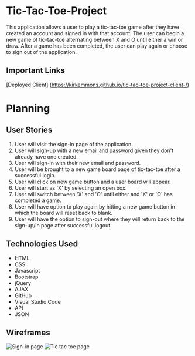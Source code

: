 # Tic-Tac-Toe-Project

This application allows a user to play a tic-tac-toe game after they have created an account and signed in with that account. The user can begin a new game of tic-tac-toe alternating between X and O until either a win or draw. After a game has been completed, the user can play again or choose to sign out of the application.

## Important Links

[Deployed Client] (https://kirkemmons.github.io/tic-tac-toe-project-client-/)

# Planning

## User Stories

1. User will visit the sign-in page of the application.
2. User will sign-up with a new email and password given they don't already have one created.
3. User will sign-in with their new email and password.
4. User will be brought to a new game board page of tic-tac-toe after a successful login.
5. User will click on new game button and a user board will appear.
6. User will start as 'X' by selecting an open box.
7. User will switch between 'X' and 'O' until either and 'X' or 'O' has completed a game.
8. User will have option to play again by hitting a new game button in which the board will reset back to blank.
9. User will have the option to sign-out where they will return back to the sign-up/in page after successful logout.

## Technologies Used

* HTML
* CSS
* Javascript
* Bootstrap
* jQuery
* AJAX
* GitHub
* Visual Studio Code
* API
* JSON

## Wireframes

![Sign-in page](https://i.ibb.co/4gW4w78/Sign-in-page-wireframe.png)
![Tic tac toe page](https://i.ibb.co/8gyhdry/Tic-tac-toe-board.png)
